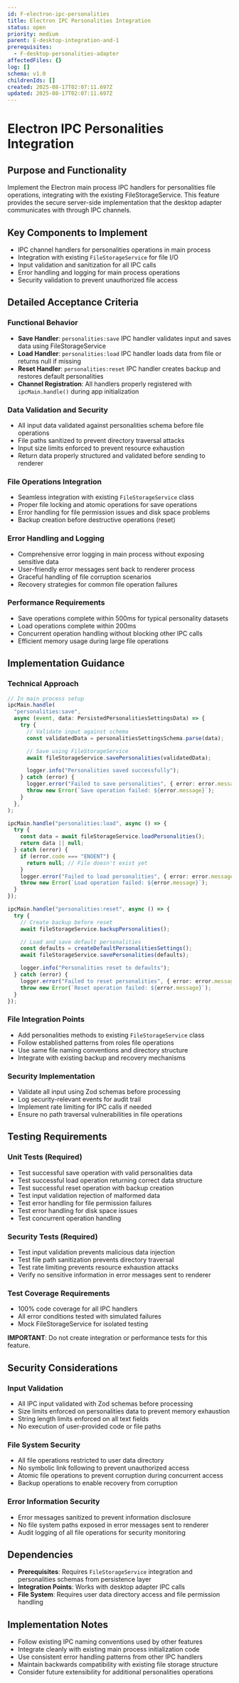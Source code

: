 ```yaml
---
id: F-electron-ipc-personalities
title: Electron IPC Personalities Integration
status: open
priority: medium
parent: E-desktop-integration-and-1
prerequisites:
  - F-desktop-personalities-adapter
affectedFiles: {}
log: []
schema: v1.0
childrenIds: []
created: 2025-08-17T02:07:11.697Z
updated: 2025-08-17T02:07:11.697Z
---
```


# Electron IPC Personalities Integration

## Purpose and Functionality

Implement the Electron main process IPC handlers for personalities file operations, integrating with the existing FileStorageService. This feature provides the secure server-side implementation that the desktop adapter communicates with through IPC channels.

## Key Components to Implement

- IPC channel handlers for personalities operations in main process
- Integration with existing `FileStorageService` for file I/O
- Input validation and sanitization for all IPC calls
- Error handling and logging for main process operations
- Security validation to prevent unauthorized file access

## Detailed Acceptance Criteria

### Functional Behavior

- **Save Handler**: `personalities:save` IPC handler validates input and saves data using FileStorageService
- **Load Handler**: `personalities:load` IPC handler loads data from file or returns null if missing
- **Reset Handler**: `personalities:reset` IPC handler creates backup and restores default personalities
- **Channel Registration**: All handlers properly registered with `ipcMain.handle()` during app initialization

### Data Validation and Security

- All input data validated against personalities schema before file operations
- File paths sanitized to prevent directory traversal attacks
- Input size limits enforced to prevent resource exhaustion
- Return data properly structured and validated before sending to renderer

### File Operations Integration

- Seamless integration with existing `FileStorageService` class
- Proper file locking and atomic operations for save operations
- Error handling for file permission issues and disk space problems
- Backup creation before destructive operations (reset)

### Error Handling and Logging

- Comprehensive error logging in main process without exposing sensitive data
- User-friendly error messages sent back to renderer process
- Graceful handling of file corruption scenarios
- Recovery strategies for common file operation failures

### Performance Requirements

- Save operations complete within 500ms for typical personality datasets
- Load operations complete within 200ms
- Concurrent operation handling without blocking other IPC calls
- Efficient memory usage during large file operations

## Implementation Guidance

### Technical Approach

```typescript
// In main process setup
ipcMain.handle(
  "personalities:save",
  async (event, data: PersistedPersonalitiesSettingsData) => {
    try {
      // Validate input against schema
      const validatedData = personalitiesSettingsSchema.parse(data);

      // Save using FileStorageService
      await fileStorageService.savePersonalities(validatedData);

      logger.info("Personalities saved successfully");
    } catch (error) {
      logger.error("Failed to save personalities", { error: error.message });
      throw new Error(`Save operation failed: ${error.message}`);
    }
  },
);

ipcMain.handle("personalities:load", async () => {
  try {
    const data = await fileStorageService.loadPersonalities();
    return data || null;
  } catch (error) {
    if (error.code === "ENOENT") {
      return null; // File doesn't exist yet
    }
    logger.error("Failed to load personalities", { error: error.message });
    throw new Error(`Load operation failed: ${error.message}`);
  }
});

ipcMain.handle("personalities:reset", async () => {
  try {
    // Create backup before reset
    await fileStorageService.backupPersonalities();

    // Load and save default personalities
    const defaults = createDefaultPersonalitiesSettings();
    await fileStorageService.savePersonalities(defaults);

    logger.info("Personalities reset to defaults");
  } catch (error) {
    logger.error("Failed to reset personalities", { error: error.message });
    throw new Error(`Reset operation failed: ${error.message}`);
  }
});
```

### File Integration Points

- Add personalities methods to existing `FileStorageService` class
- Follow established patterns from roles file operations
- Use same file naming conventions and directory structure
- Integrate with existing backup and recovery mechanisms

### Security Implementation

- Validate all input using Zod schemas before processing
- Log security-relevant events for audit trail
- Implement rate limiting for IPC calls if needed
- Ensure no path traversal vulnerabilities in file operations

## Testing Requirements

### Unit Tests (Required)

- Test successful save operation with valid personalities data
- Test successful load operation returning correct data structure
- Test successful reset operation with backup creation
- Test input validation rejection of malformed data
- Test error handling for file permission failures
- Test error handling for disk space issues
- Test concurrent operation handling

### Security Tests (Required)

- Test input validation prevents malicious data injection
- Test file path sanitization prevents directory traversal
- Test rate limiting prevents resource exhaustion attacks
- Verify no sensitive information in error messages sent to renderer

### Test Coverage Requirements

- 100% code coverage for all IPC handlers
- All error conditions tested with simulated failures
- Mock FileStorageService for isolated testing

**IMPORTANT**: Do not create integration or performance tests for this feature.

## Security Considerations

### Input Validation

- All IPC input validated with Zod schemas before processing
- Size limits enforced on personalities data to prevent memory exhaustion
- String length limits enforced on all text fields
- No execution of user-provided code or file paths

### File System Security

- All file operations restricted to user data directory
- No symbolic link following to prevent unauthorized access
- Atomic file operations to prevent corruption during concurrent access
- Backup operations to enable recovery from corruption

### Error Information Security

- Error messages sanitized to prevent information disclosure
- No file system paths exposed in error messages sent to renderer
- Audit logging of all file operations for security monitoring

## Dependencies

- **Prerequisites**: Requires `FileStorageService` integration and personalities schemas from persistence layer
- **Integration Points**: Works with desktop adapter IPC calls
- **File System**: Requires user data directory access and file permission handling

## Implementation Notes

- Follow existing IPC naming conventions used by other features
- Integrate cleanly with existing main process initialization code
- Use consistent error handling patterns from other IPC handlers
- Maintain backwards compatibility with existing file storage structure
- Consider future extensibility for additional personalities operations
